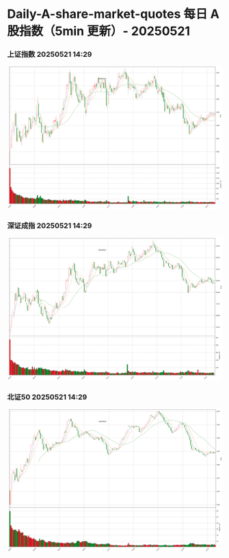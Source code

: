 
# Daily-A-share-market-quotes 每日 A 股指数（5min 更新）- 20250521

### 上证指数 20250521 14:29
![](./fig/2025/5/20250521-sh000001.png)

### 深证成指 20250521 14:29
![](./fig/2025/5/20250521-sz399001.png)

### 北证50 20250521 14:29
![](./fig/2025/5/20250521-bj899050.png)

